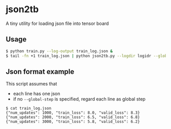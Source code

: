 # json2tb
A tiny utility for loading json file into tensor board

## Usage

```sh
$ python train.py --log-output train_log.json & 
$ tail -fn +1 train_log.json | python json2tb.py --logdir logidr --global-step "num_updates"
```

## Json format example
This script assumes that

- each line has one json 
- if no `--global-step` is specified, regard each line as global step

```
$ cat train_log.json
{"num_updates": 1000, "train_loss": 8.0, "valid_loss": 8.3}
{"num_updates": 2000, "train_loss": 6.5, "valid_loss": 6.8}
{"num_updates": 3000, "train_loss": 5.8, "valid_loss": 6.2}
```
